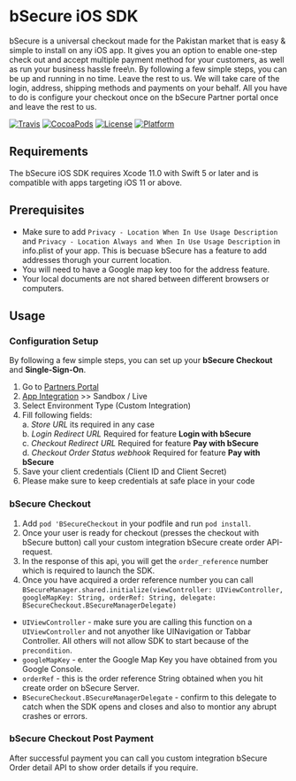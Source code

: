 # bSecure iOS SDK

  bSecure is a universal checkout made for the Pakistan market that is easy & simple to install on any
  iOS app. It gives you an option to enable one-step check out and accept multiple payment method for your customers, as well as run your business hassle free\n. By following a few simple steps, you can be up and running in no time. Leave the rest to us. We will take care of the login, address, shipping methods and payments on your behalf. All you have to do is configure your checkout once on the bSecure Partner portal once and leave the rest to us.
  
  [![Travis](https://img.shields.io/travis/stripe/stripe-ios/master.svg?style=flat)](https://travis-ci.org/stripe/stripe-ios) [![CocoaPods](https://img.shields.io/cocoapods/v/Stripe.svg?style=flat)](http://cocoapods.org/?q=author%3Astripe%20name%3Astripe) [![License](https://img.shields.io/cocoapods/l/Stripe.svg?style=flat)](https://github.com/stripe/stripe-ios/blob/master/LICENSE) [![Platform](https://img.shields.io/cocoapods/p/Stripe.svg?style=flat)](https://github.com/stripe/stripe-ios#)

## Requirements

The bSecure iOS SDK requires Xcode 11.0 with Swift 5 or later and is compatible with apps targeting iOS 11 or above.

## Prerequisites 
- Make sure to add ``Privacy - Location When In Use Usage Description`` and ``Privacy - Location Always and When In Use Usage Description`` in info.plist of your app. This is becuase bSecure has a feature to add addresses thorugh your current location.
- You will need to have a Google map key too for the address feature.
- Your local documents are not shared between different browsers or computers.

## Usage

### Configuration Setup

By following a few simple steps, you can set up your **bSecure Checkout** and **Single-Sign-On**. 

1. Go to [Partners Portal](https://partner.bsecure.pk/)
2. [App Integration](https://partner.bsecure.pk/integration-sandbox) >> Sandbox / Live
3. Select Environment Type (Custom Integration)
4. Fill following fields:\
    a. *Store URL* its required in any case\
    b. *Login Redirect URL* Required for feature **Login with bSecure**\
    c. *Checkout Redirect URL* Required for feature **Pay with bSecure**\
    d. *Checkout Order Status webhook* Required for feature **Pay with bSecure**
5. Save your client credentials (Client ID and Client Secret)
6. Please make sure to keep credentials at safe place in your code

### bSecure Checkout 
1. Add ``pod 'BSecureCheckout`` in your podfile and run ``pod install``.
2. Once your user is ready for checkout (presses the checkout with bSecure button) call your custom integration bSecure create order API-request.
3. In the response of this api, you will get the `order_reference` number which is required to launch the SDK.
4.  Once you have acquired a order reference number you can call ``BSecureManager.shared.initialize(viewController: UIViewController, googleMapKey: String, orderRef: String, delegate: BSecureCheckout.BSecureManagerDelegate)``

-  `UIViewController` - make sure you are calling this function on a `UIViewController` and not anyother like UINavigation or Tabbar Controller. All others will not allow SDK to start because of the `precondition`.
- `googleMapKey` - enter the Google Map Key you have obtained from you Google Console.
- `orderRef` - this is the order reference String obtained when you hit create order on bSecure Server.
- `BSecureCheckout.BSecureManagerDelegate` - confirm to this delegate to catch when the SDK opens and closes and also to montior any abrupt crashes or errors.

### bSecure Checkout Post Payment
 After successful payment you can call you custom integration bSecure Order detail API to show order details if you require.
